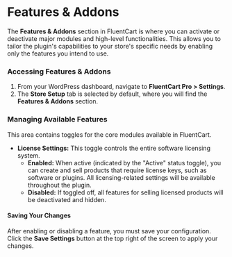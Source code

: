 # Features & Addons

The **Features & Addons** section in FluentCart is where you can activate or deactivate major modules and high-level functionalities. This allows you to tailor the plugin's capabilities to your store's specific needs by enabling only the features you intend to use.

### Accessing Features & Addons

1. From your WordPress dashboard, navigate to **FluentCart Pro > Settings**.
2. The **Store Setup** tab is selected by default, where you will find the **Features & Addons** section.

### Managing Available Features

This area contains toggles for the core modules available in FluentCart.

* **License Settings:** This toggle controls the entire software licensing system.
    * **Enabled:** When active (indicated by the "Active" status toggle), you can create and sell products that require license keys, such as software or plugins. All licensing-related settings will be available throughout the plugin.
    * **Disabled:** If toggled off, all features for selling licensed products will be deactivated and hidden.

#### Saving Your Changes

After enabling or disabling a feature, you must save your configuration. Click the **Save Settings** button at the top right of the screen to apply your changes.
